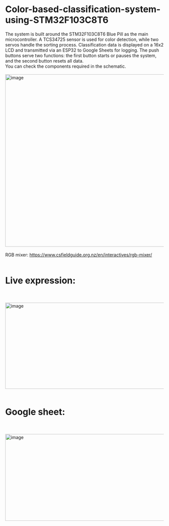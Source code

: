 # Color-based-classification-system-using-STM32F103C8T6
The system is built around the STM32F103C8T6 Blue Pill as the main microcontroller. A TCS34725 sensor is used for color detection, while two servos handle the sorting process. Classification data is displayed on a 16x2 LCD and transmitted via an ESP32 to Google Sheets for logging. The push buttons serve two functions: the first button starts or pauses the system, and the second button resets all data.
<br>You can check the components required in the schematic.
<br><br><img width="546" height="546" alt="image" src="https://github.com/user-attachments/assets/bbd19a42-5718-4d89-913b-a4c20ce90ec2" />
<br><br> RGB mixer: https://www.csfieldguide.org.nz/en/interactives/rgb-mixer/
<br><br>
# Live expression:
<br><br><img width="823" height="273" alt="image" src="https://github.com/user-attachments/assets/7f301bca-4651-4562-9d92-966b9064e3bb" />
<br><br>
# Google sheet:
<br><br><img width="686" height="275" alt="image" src="https://github.com/user-attachments/assets/5ff7cd80-d60d-4e8b-bc8b-ed8c3f247038" />

